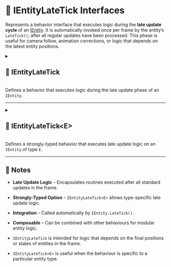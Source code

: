 # 🧩️ IEntityLateTick Interfaces

Represents a behavior interface that executes logic during the **late update cycle** of
an [IEntity](../Entities/IEntity.md). It is automatically invoked once per frame by the entity’s `LateTick()`, after all
regular updates have been processed. This phase is useful for camera follow, animation corrections, or logic that
depends on the latest entity positions.

<details>
  <summary>
    <h2 id="entity-late-tick"> 🧩 IEntityLateTick</h2>
    <br>Defines a behavior that executes logic during the late update phase of an <code>IEntity</code>.
  </summary>

<br>

```csharp
public interface IEntityLateTick : IEntityBehaviour
```

- **Inheritance:** implements [IEntityBehaviour](IEntityBehaviour.md)

---

### 🏹 Methods

#### `LateTick(IEntity, float)`

```csharp
void LateTick(IEntity entity, float deltaTime);
```

- **Description:** Called during the late update phase of the frame.
- **Parameters:**
    - `entity` – The entity being updated.
    - `deltaTime` – Elapsed time since the last frame.
- **Remarks:** Automatically called once per frame by `IEntity.LateTick()`.

---

### 🗂 Example of Usage

Make a camera follow an entity smoothly

```csharp
public class CameraFollowBehaviour : IEntityLateTick
{
    public void LateTick(IEntity entity, float deltaTime)
    {
        var camera = entity.GetValue<Camera>("Camera");
        var target = entity.GetValue<Transform>("Target");
        var smoothSpeed = entity.GetValue<float>("SmoothSpeed");

        camera.transform.position = Vector3.Lerp(
            camera.transform.position,
            target.position,
            smoothSpeed * deltaTime
        );
    }
}
```

> Note: Assumes `Camera` and `Target` are set on the entity.

</details>

---

<details>
  <summary>
    <h2 id="entity-late-tick-t"> 🧩 IEntityLateTick&lt;E&gt;</h2>
    <br>Defines a strongly-typed behavior that executes late update logic on an <code>IEntity</code> of type <code>E</code>.
  </summary>

<br>

```csharp
public interface IEntityLateTick<in E> : IEntityLateTick where E : IEntity
```

- **Description:** Provides a strongly-typed version of `IEntityLateTick` for handling late update logic on a specific entity type.
- **Type Parameter:** `E` – The concrete entity type this behavior is associated with.
- **Inherits:** [IEntityLateTick](#entity-late-tick)
- **Remarks:** Automatically invoked by `IEntity.LateTick()` on entities of type `E`.

---

## 🏹 Methods

#### `LateTick(E, float)`

```csharp
void LateTick(E entity, float deltaTime);
```

- **Description:** Called during the late update phase of the frame for the strongly-typed entity.
- **Parameters:**
  - `entity` – The strongly-typed entity being updated.
  - `deltaTime` – Elapsed time since the last frame.
- **Remarks:** Implements the base `IEntityLateTick.LateTick(IEntity, float)` explicitly by casting the entity to type `E`.

---

### 🗂 Example of Usage

Make a camera follow a `PlayerEntity` smoothly

```csharp
public class PlayerEntity : Entity
{
}
```

```csharp
public class CameraFollowBehaviour : IEntityLateTick<PlayerEntity>
{
    public void LateTick(PlayerEntity entity, float deltaTime)
    {
        var camera = entity.GetValue<Camera>("Camera");
        var target = entity.GetValue<Transform>("Target");
        var smoothSpeed = entity.GetValue<float>("SmoothSpeed");

        camera.transform.position = Vector3.Lerp(
            camera.transform.position,
            target.position,
            smoothSpeed * deltaTime
        );
    }
}
```

> Note: Uses the strongly-typed `PlayerEntity`, so no casting from `IEntity` is required.

</details>

---

## 📝 Notes

- **Late Update Logic** – Encapsulates routines executed after all standard updates in the frame.
- **Strongly-Typed Option** – `IEntityLateTick<E>` allows type-specific late update logic.
- **Integration** – Called automatically by `IEntity.LateTick()`.
- **Composable** – Can be combined with other behaviours for modular entity logic.

- `IEntityLateTick` is intended for logic that depends on the final positions or states of entities in the frame.
- `IEntityLateTick<E>` is useful when the behaviour is specific to a particular entity type.
